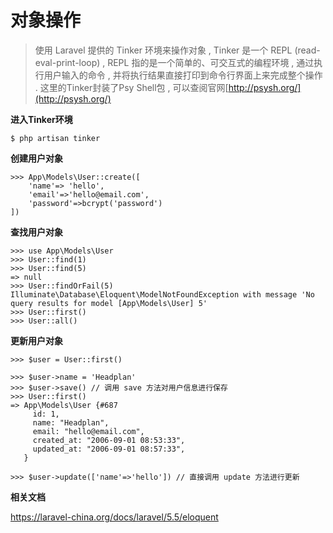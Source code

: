# 对象操作

> 使用 Laravel 提供的 Tinker 环境来操作对象 , Tinker 是一个 REPL \(read-eval-print-loop\) , REPL 指的是一个简单的、可交互式的编程环境 , 通过执行用户输入的命令 , 并将执行结果直接打印到命令行界面上来完成整个操作 . 这里的Tinker封装了Psy Shell包 , 可以查阅官网[http://psysh.org/](http://psysh.org/)

**进入Tinker环境**

```
$ php artisan tinker
```

**创建用户对象**

```
>>> App\Models\User::create([
    'name'=> 'hello', 
    'email'=>'hello@email.com',
    'password'=>bcrypt('password')
])
```

**查找用户对象**

```
>>> use App\Models\User
>>> User::find(1)
>>> User::find(5)
=> null
>>> User::findOrFail(5)
Illuminate\Database\Eloquent\ModelNotFoundException with message 'No query results for model [App\Models\User] 5'
>>> User::first()
>>> User::all()
```

**更新用户对象**

```
>>> $user = User::first()

>>> $user->name = 'Headplan'
>>> $user->save() // 调用 save 方法对用户信息进行保存
>>> User::first()
=> App\Models\User {#687
     id: 1,
     name: "Headplan",
     email: "hello@email.com",
     created_at: "2006-09-01 08:53:33",
     updated_at: "2006-09-01 08:57:33",
   }
   
>>> $user->update(['name'=>'hello']) // 直接调用 update 方法进行更新
```

**相关文档**

https://laravel-china.org/docs/laravel/5.5/eloquent

